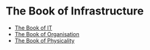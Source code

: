 # The Book of Infrastructure

* [The Book of IT](IT)
* [The Book of Organisation](Organisational)
* [The Book of Physicality](Physical)
